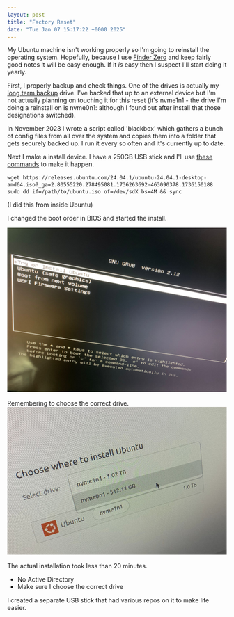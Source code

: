 ```yaml
---
layout: post
title: "Factory Reset"
date: "Tue Jan 07 15:17:22 +0000 2025"
---
```


My Ubuntu machine isn't working properly so I'm going to reinstall the operating system.  Hopefully, because I use [Finder Zero](XXX) and keep fairly good notes it will be easy enough.  If it _is_ easy then I suspect I'll start doing it yearly. 

First, I properly backup and check things. One of the drives is actually my [long term backup](XXX) drive. I've backed that up to an external device but I'm not actually planning on touching it for this reset (it's nvme1n1 - the drive I'm doing a reinstall on is nvme0n1: although I found out after install that those designations switched).  


In November 2023 I wrote a script called 'blackbox' which gathers a bunch of config files from all over the system and copies them into a folder that gets securely backed up.   I run it every so often and it's currently up to date. 

Next I make a install device. I have a 250GB USB stick and I'll use [these commands](https://askubuntu.com/a/377561/49853) to make it happen.  


```
wget https://releases.ubuntu.com/24.04.1/ubuntu-24.04.1-desktop-amd64.iso?_ga=2.80555220.278495081.1736263692-463090378.1736150188
sudo dd if=/path/to/ubuntu.iso of=/dev/sdX bs=4M && sync
```
(I did this from inside Ubuntu) 

I changed the boot order in BIOS and started the install. 

![Choosing to Install](/assets/images/choosetoinstall0107.png)

Remembering to choose the correct drive.  
![Remembering to choose the correct drive](/assets/images/choosetherightdrive0107.png)

The actual installation took less than 20 minutes.

* No Active Directory 
* Make sure I choose the correct drive 

I created a separate USB stick that had various repos on it to make life easier. 


